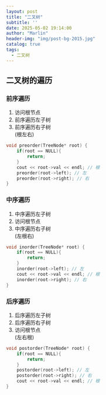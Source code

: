```yaml
---
layout: post
title: "二叉树"
subtitle: ''
date: 2025-05-02 19:14:00
author: "Marlin"
header-img: "img/post-bg-2015.jpg"
catalog: true
tags:
  - 二叉树
---
```


## 二叉树的遍历

### 前序遍历

1. 访问根节点
2. 前序遍历左子树
3. 前序遍历右子树  
(根左右)
```cpp
void preorder(TreeNode* root) {
    if(root == NULL){
        return;
    }
    cout << root->val << endl; // 根
    preorder(root->left); // 左
    preorder(root->right); // 右
}
```

### 中序遍历

1. 中序遍历左子树
2. 访问根节点
3. 中序遍历右子树  
(左根右)
```cpp
void inorder(TreeNode* root) {
    if(root == NULL){
        return;
    }
    inorder(root->left); // 左
    cout << root->val << endl; // 根
    inorder(root->right); // 右
}
```

### 后序遍历

1. 后序遍历左子树
2. 后序遍历右子树
3. 访问根节点  
(左右根)
```cpp
void postorder(TreeNode* root) {
    if(root == NULL){
        return;
    }
    postorder(root->left); // 左
    postorder(root->right); // 右
    cout << root->val << endl; // 根
}
```
